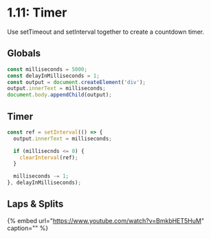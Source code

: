 # 1.11: Timer

Use setTimeout and setInterval together to create a countdown timer.

## Globals

```javascript
const milliseconds = 5000;
const delayInMilliseconds = 1;
const output = document.createElement('div');
output.innerText = milliseconds;
document.body.appendChild(output);
```

## Timer

```javascript
const ref = setInterval(() => {
  output.innerText = milliseconds;

  if (millisecnds <= 0) {
    clearInterval(ref);
  }

  milliseconds -= 1;
}, delayInMilliseconds);
```

## Laps & Splits

{% embed url="https://www.youtube.com/watch?v=BmkbHET5HuM" caption="" %}

